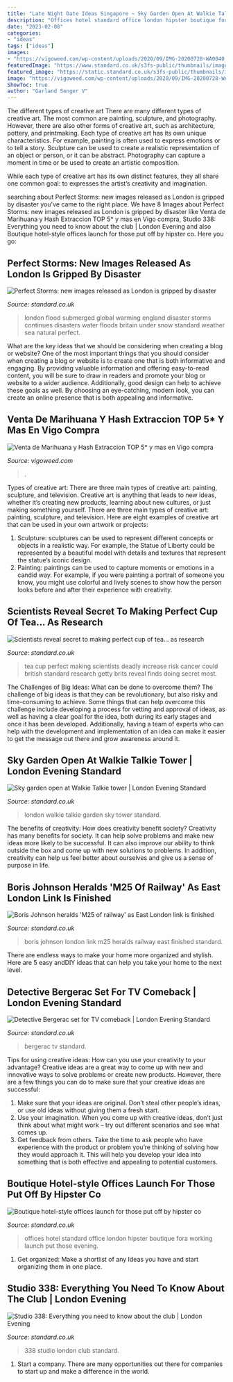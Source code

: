 ```yaml
---
title: "Late Night Date Ideas Singapore ~ Sky Garden Open At Walkie Talkie Tower"
description: "Offices hotel standard office london hipster boutique fora working launch put those evening"
date: "2023-02-08"
categories:
- "ideas"
tags: ["ideas"]
images:
- "https://vigoweed.com/wp-content/uploads/2020/09/IMG-20200728-WA0040.jpg"
featuredImage: "https://www.standard.co.uk/s3fs-public/thumbnails/image/2015/01/07/13/sky3.jpg"
featured_image: "https://static.standard.co.uk/s3fs-public/thumbnails/image/2016/11/21/08/office.jpg"
image: "https://vigoweed.com/wp-content/uploads/2020/09/IMG-20200728-WA0040.jpg"
ShowToc: true
author: "Garland Senger V"
---
```



The different types of creative art
There are many different types of creative art. The most common are painting, sculpture, and photography. However, there are also other forms of creative art, such as architecture, pottery, and printmaking.
Each type of creative art has its own unique characteristics. For example, painting is often used to express emotions or to tell a story. Sculpture can be used to create a realistic representation of an object or person, or it can be abstract. Photography can capture a moment in time or be used to create an artistic composition.

While each type of creative art has its own distinct features, they all share one common goal: to expresses the artist’s creativity and imagination.

	

		
searching about Perfect Storms: new images released as London is gripped by disaster you've came to the right place. We have 8 Images about Perfect Storms: new images released as London is gripped by disaster like Venta de Marihuana y Hash Extraccion TOP 5* y mas en Vigo compra, Studio 338: Everything you need to know about the club | London Evening and also Boutique hotel-style offices launch for those put off by hipster co. Here you go:
		
    
## Perfect Storms: New Images Released As London Is Gripped By Disaster

<img loading=lazy src="https://www.standard.co.uk/s3fs-public/thumbnails/image/2013/08/15/11/Untitled-10.jpg" onerror="this.onerror=null;this.src='https://tse2.mm.bing.net/th?id=OIP.6BcpLWtaZkkwKyA16g8OegHaE8&amp;pid=15.1';" alt="Perfect Storms: new images released as London is gripped by disaster">

_Source: standard.co.uk_

>london flood submerged global warming england disaster storms continues disasters water floods britain under snow standard weather sea natural perfect. 

	

What are the key ideas that we should be considering when creating a blog or website?
One of the most important things that you should consider when creating a blog or website is to create one that is both informative and engaging. By providing valuable information and offering easy-to-read content, you will be sure to draw in readers and promote your blog or website to a wider audience. Additionally, good design can help to achieve these goals as well. By choosing an eye-catching, modern look, you can create an online presence that is both appealing and informative.

    
## Venta De Marihuana Y Hash Extraccion TOP 5* Y Mas En Vigo Compra

<img loading=lazy src="https://vigoweed.com/wp-content/uploads/2020/09/IMG-20200728-WA0040.jpg" onerror="this.onerror=null;this.src='https://tse2.mm.bing.net/th?id=OIP.pECiQiyUp9lH-A2BKW5X7QHaJ4&amp;pid=15.1';" alt="Venta de Marihuana y Hash Extraccion TOP 5* y mas en Vigo compra">

_Source: vigoweed.com_

>. 

	

Types of creative art: There are three main types of creative art: painting, sculpture, and television.
Creative art is anything that leads to new ideas, whether it’s creating new products, learning about new cultures, or just making something yourself. There are three main types of creative art: painting, sculpture, and television. Here are eight examples of creative art that can be used in your own artwork or projects: 
1. Sculpture: sculptures can be used to represent different concepts or objects in a realistic way. For example, the Statue of Liberty could be represented by a beautiful model with details and textures that represent the statue’s iconic design. 
2. Painting: paintings can be used to capture moments or emotions in a candid way. For example, if you were painting a portrait of someone you know, you might use colorful and lively scenes to show how the person looks before and after their experience with creativity. 

    
## Scientists Reveal Secret To Making Perfect Cup Of Tea... As Research

<img loading=lazy src="https://www.standard.co.uk/s3fs-public/thumbnails/image/2015/03/18/09/pouringtea1803a.jpg" onerror="this.onerror=null;this.src='https://tse4.mm.bing.net/th?id=OIP.3WnC8la1_dossXSiJ8uf9gHaE8&amp;pid=15.1';" alt="Scientists reveal secret to making perfect cup of tea... as research">

_Source: standard.co.uk_

>tea cup perfect making scientists deadly increase risk cancer could british standard research getty brits reveal finds doing secret most. 

	

The Challenges of Big Ideas: What can be done to overcome them?
The challenge of big ideas is that they can be revolutionary, but also risky and time-consuming to achieve. Some things that can help overcome this challenge include developing a process for vetting and approval of ideas, as well as having a clear goal for the idea, both during its early stages and once it has been developed. Additionally, having a team of experts who can help with the development and implementation of an idea can make it easier to get the message out there and grow awareness around it.

    
## Sky Garden Open At Walkie Talkie Tower | London Evening Standard

<img loading=lazy src="https://www.standard.co.uk/s3fs-public/thumbnails/image/2015/01/07/13/sky3.jpg" onerror="this.onerror=null;this.src='https://tse4.mm.bing.net/th?id=OIP.fNY37vl8M0aE4T07SnUgAwHaE8&amp;pid=15.1';" alt="Sky garden open at Walkie Talkie tower | London Evening Standard">

_Source: standard.co.uk_

>london walkie talkie garden sky tower standard. 

	

The benefits of creativity: How does creativity benefit society?
Creativity has many benefits for society. It can help solve problems and make new ideas more likely to be successful. It can also improve our ability to think outside the box and come up with new solutions to problems. In addition, creativity can help us feel better about ourselves and give us a sense of purpose in life.

    
## Boris Johnson Heralds &#039;M25 Of Railway&#039; As East London Link Is Finished

<img loading=lazy src="https://static.standard.co.uk/s3fs-public/thumbnails/image/2012/01/03/09/BorisHat_415.jpg" onerror="this.onerror=null;this.src='https://tse1.mm.bing.net/th?id=OIP.9FC0HN9SmuAmHWSo4OAOpwAAAA&amp;pid=15.1';" alt="Boris Johnson heralds &#039;M25 of railway&#039; as East London link is finished">

_Source: standard.co.uk_

>boris johnson london link m25 heralds railway east finished standard. 

	

There are endless ways to make your home more organized and stylish. Here are 5 easy andDIY ideas that can help you take your home to the next level.

    
## Detective Bergerac Set For TV Comeback | London Evening Standard

<img loading=lazy src="https://static.standard.co.uk/s3fs-public/thumbnails/image/2013/04/18/15/Bergerac.jpg" onerror="this.onerror=null;this.src='https://tse2.mm.bing.net/th?id=OIP.yOTtfXmupuNa-3OzCu6iVAHaE8&amp;pid=15.1';" alt="Detective Bergerac set for TV comeback | London Evening Standard">

_Source: standard.co.uk_

>bergerac tv standard. 

	

Tips for using creative ideas: How can you use your creativity to your advantage?
Creative ideas are a great way to come up with new and innovative ways to solve problems or create new products. However, there are a few things you can do to make sure that your creative ideas are successful:
1) Make sure that your ideas are original. Don’t steal other people’s ideas, or use old ideas without giving them a fresh start.
2) Use your imagination. When you come up with creative ideas, don’t just think about what might work – try out different scenarios and see what comes up.
3) Get feedback from others. Take the time to ask people who have experience with the product or problem you’re thinking of solving how they would approach it. This will help you develop your idea into something that is both effective and appealing to potential customers.

    
## Boutique Hotel-style Offices Launch For Those Put Off By Hipster Co

<img loading=lazy src="https://static.standard.co.uk/s3fs-public/thumbnails/image/2016/11/21/08/office.jpg" onerror="this.onerror=null;this.src='https://tse1.mm.bing.net/th?id=OIP.YWSVutw1vK-aYt3kogxKDQHaE8&amp;pid=15.1';" alt="Boutique hotel-style offices launch for those put off by hipster co">

_Source: standard.co.uk_

>offices hotel standard office london hipster boutique fora working launch put those evening. 

	

1. Get organized: Make a shortlist of any Ideas you have and start organizing them in one place.

    
## Studio 338: Everything You Need To Know About The Club | London Evening

<img loading=lazy src="https://static.standard.co.uk/s3fs-public/thumbnails/image/2018/11/08/10/studio-338.jpg" onerror="this.onerror=null;this.src='https://tse1.mm.bing.net/th?id=OIP.Pppux7VXo0inXxpYmLnK5gHaE7&amp;pid=15.1';" alt="Studio 338: Everything you need to know about the club | London Evening">

_Source: standard.co.uk_

>338 studio london club standard. 

	

1. Start a company. There are many opportunities out there for companies to start up and make a difference in the world. 

